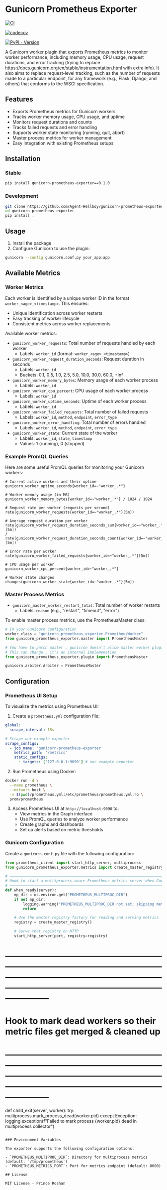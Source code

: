 # Gunicorn Prometheus Exporter

[![CI](https://github.com/agent-hellboy/gunicorn-prometheus-exporter/actions/workflows/ci.yml/badge.svg)](https://github.com/agent-hellboy/gunicorn-prometheus-exporter/actions/workflows/ci.yml)

[![codecov](https://codecov.io/gh/Agent-Hellboy/gunicorn-prometheus-exporter/graph/badge.svg?token=NE7JS4FZHC)](https://codecov.io/gh/Agent-Hellboy/gunicorn-prometheus-exporter)

[![PyPI - Version](https://img.shields.io/pypi/v/gunicorn-prometheus-exporter.svg)](https://pypi.org/project/gunicorn-prometheus-exporter/)

A Gunicorn worker plugin that exports Prometheus metrics to monitor worker performance, including memory usage, CPU usage, request durations, and error tracking (trying to replace https://docs.gunicorn.org/en/stable/instrumentation.html with extra info). It also aims to replace request-level tracking, such as the number of requests made to a particular endpoint, for any framework (e.g., Flask, Django, and others) that conforms to the WSGI specification.
## Features

- Exports Prometheus metrics for Gunicorn workers
- Tracks worker memory usage, CPU usage, and uptime
- Monitors request durations and counts
- Tracks failed requests and error handling
- Supports worker state monitoring (running, quit, abort)
- Master process metrics for worker management
- Easy integration with existing Prometheus setups

## Installation

### Stable
```bash 
pip install gunicorn-prometheus-exporter==0.1.0
```

### Development
```bash
git clone https://github.com/Agent-Hellboy/gunicorn-prometheus-exporter
cd gunicorn-prometheus-exporter
pip install .
```

## Usage

1. Install the package
2. Configure Gunicorn to use the plugin:

```bash
gunicorn --config gunicorn.conf.py your_app:app
```

## Available Metrics

### Worker Metrics

Each worker is identified by a unique worker ID in the format `worker_<age>_<timestamp>`. This ensures:
- Unique identification across worker restarts
- Easy tracking of worker lifecycle
- Consistent metrics across worker replacements

Available worker metrics:

- `gunicorn_worker_requests`: Total number of requests handled by each worker
  - Labels: `worker_id` (format: `worker_<age>_<timestamp>`)
- `gunicorn_worker_request_duration_seconds`: Request duration in seconds
  - Labels: `worker_id`
  - Buckets: 0.1, 0.5, 1.0, 2.5, 5.0, 10.0, 30.0, 60.0, +Inf
- `gunicorn_worker_memory_bytes`: Memory usage of each worker process
  - Labels: `worker_id`
- `gunicorn_worker_cpu_percent`: CPU usage of each worker process
  - Labels: `worker_id`
- `gunicorn_worker_uptime_seconds`: Uptime of each worker process
  - Labels: `worker_id`
- `gunicorn_worker_failed_requests`: Total number of failed requests
  - Labels: `worker_id`, `method`, `endpoint`, `error_type`
- `gunicorn_worker_error_handling`: Total number of errors handled
  - Labels: `worker_id`, `method`, `endpoint`, `error_type`
- `gunicorn_worker_state`: Current state of the worker
  - Labels: `worker_id`, `state`, `timestamp`
  - Values: 1 (running), 0 (stopped)

### Example PromQL Queries

Here are some useful PromQL queries for monitoring your Gunicorn workers:

```promql
# Current active workers and their uptime
gunicorn_worker_uptime_seconds{worker_id=~"worker_.*"}

# Worker memory usage (in MB)
gunicorn_worker_memory_bytes{worker_id=~"worker_.*"} / 1024 / 1024

# Request rate per worker (requests per second)
rate(gunicorn_worker_requests{worker_id=~"worker_.*"}[5m])

# Average request duration per worker
rate(gunicorn_worker_request_duration_seconds_sum{worker_id=~"worker_.*"}[5m]) 
/ 
rate(gunicorn_worker_request_duration_seconds_count{worker_id=~"worker_.*"}[5m])

# Error rate per worker
rate(gunicorn_worker_failed_requests{worker_id=~"worker_.*"}[5m])

# CPU usage per worker
gunicorn_worker_cpu_percent{worker_id=~"worker_.*"}

# Worker state changes
changes(gunicorn_worker_state{worker_id=~"worker_.*"}[5m])
```

### Master Process Metrics

- `gunicorn_master_worker_restart_total`: Total number of worker restarts
  - Labels: `reason` (e.g., "restart", "timeout", "error")

To enable master process metrics, use the PrometheusMaster class:

```python
# In your Gunicorn configuration
worker_class = "gunicorn_prometheus_exporter.PrometheusWorker"
from gunicorn_prometheus_exporter.master import PrometheusMaster

# You have to patch master , gunicron doesn't allow master worker plugin
# This can change , it's an internal implemenation
from gunicorn_prometheus_exporter.plugin import PrometheusMaster

gunicorn.arbiter.Arbiter = PrometheusMaster
```

## Configuration

### Prometheus UI Setup

To visualize the metrics using Prometheus UI:

1. Create a `prometheus.yml` configuration file:
```yaml
global:
  scrape_interval: 15s

# Scrape our example exporter
scrape_configs:
  - job_name: 'gunicorn-prometheus-exporter'         
    metrics_path: '/metrics'       
    static_configs:
      - targets: ['127.0.0.1:9090'] # our example exporter
```

2. Run Prometheus using Docker:
```bash
docker run -d \
  --name prometheus \
  --network host \
  -v $(pwd)/prometheus.yml:/etc/prometheus/prometheus.yml:ro \
  prom/prometheus
```

3. Access Prometheus UI at `http://localhost:9090` to:
   - View metrics in the Graph interface
   - Use PromQL queries to analyze worker performance
   - Create graphs and dashboards
   - Set up alerts based on metric thresholds

### Gunicorn Configuration

Create a `gunicorn.conf.py` file with the following configuration:

```python
from prometheus_client import start_http_server, multiprocess
from gunicorn_prometheus_exporter.metrics import create_master_registry

# ———————————————————————————————————————————————————————————————————————————————————
# Hook to start a multiprocess‐aware Prometheus metrics server when Gunicorn is ready
# ———————————————————————————————————————————————————————————————————————————————————
def when_ready(server):
    mp_dir = os.environ.get("PROMETHEUS_MULTIPROC_DIR")
    if not mp_dir:
        logging.warning("PROMETHEUS_MULTIPROC_DIR not set; skipping metrics server")
        return

    # Use the master registry factory for reading and serving metrics
    registry = create_master_registry()

    # Serve that registry on HTTP
    start_http_server(port, registry=registry)
```


# —————————————————————————————————————————————————————————————————————————————
# Hook to mark dead workers so their metric files get merged & cleaned up
# —————————————————————————————————————————————————————————————————————————————
def child_exit(server, worker):
    try:
        multiprocess.mark_process_dead(worker.pid)
    except Exception:
        logging.exception(f"Failed to mark process {worker.pid} dead in multiprocess collector")

```

### Environment Variables

The exporter supports the following configuration options:

- `PROMETHEUS_MULTIPROC_DIR`: Directory for multiprocess metrics (default: `/tmp/prometheus`)
- `PROMETHEUS_METRICS_PORT`: Port for metrics endpoint (default: 8000)

## License

MIT License - Prince Roshan

